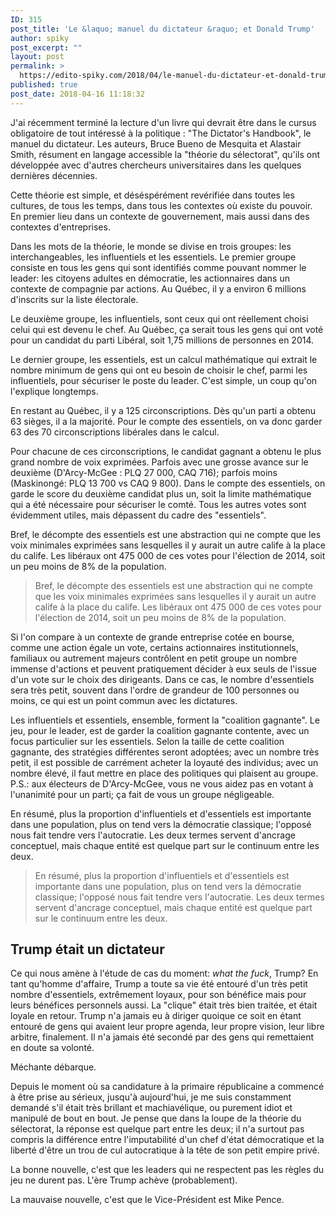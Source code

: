 ```yaml
---
ID: 315
post_title: 'Le &laquo; manuel du dictateur &raquo; et Donald Trump'
author: spiky
post_excerpt: ""
layout: post
permalink: >
  https://edito-spiky.com/2018/04/le-manuel-du-dictateur-et-donald-trump/
published: true
post_date: 2018-04-16 11:18:32
---
```

J'ai récemment terminé la lecture d'un livre qui devrait être dans le cursus obligatoire de tout intéressé à la politique : "The Dictator's Handbook", le manuel du dictateur. Les auteurs, Bruce Bueno de Mesquita et Alastair Smith, résument en langage accessible la "théorie du sélectorat", qu'ils ont développée avec d'autres chercheurs universitaires dans les quelques dernières décennies.

Cette théorie est simple, et déséspérément revérifiée dans toutes les cultures, de tous les temps, dans tous les contextes où existe du pouvoir. En premier lieu dans un contexte de gouvernement, mais aussi dans des contextes d'entreprises.

Dans les mots de la théorie, le monde se divise en trois groupes: les interchangeables, les influentiels et les essentiels. Le premier groupe consiste en tous les gens qui sont identifiés comme pouvant nommer le leader: les citoyens adultes en démocratie, les actionnaires dans un contexte de compagnie par actions. Au Québec, il y a environ 6 millions d'inscrits sur la liste électorale.

<!--more-->

Le deuxième groupe, les influentiels, sont ceux qui ont réellement choisi celui qui est devenu le chef. Au Québec, ça serait tous les gens qui ont voté pour un candidat du parti Libéral, soit 1,75 millions de personnes en 2014.

Le dernier groupe, les essentiels, est un calcul mathématique qui extrait le nombre minimum de gens qui ont eu besoin de choisir le chef, parmi les influentiels, pour sécuriser le poste du leader. C'est simple, un coup qu'on l'explique longtemps.

En restant au Québec, il y a 125 circonscriptions. Dès qu'un parti a obtenu 63 sièges, il a la majorité. Pour le compte des essentiels, on va donc garder 63 des 70 circonscriptions libérales dans le calcul.

Pour chacune de ces circonscriptions, le candidat gagnant a obtenu le plus grand nombre de voix exprimées. Parfois avec une grosse avance sur le deuxième (D'Arcy-McGee : PLQ 27 000, CAQ 716); parfois moins (Maskinongé: PLQ 13 700 vs CAQ 9 800). Dans le compte des essentiels, on garde le score du deuxième candidat plus un, soit la limite mathématique qui a été nécessaire pour sécuriser le comté. Tous les autres votes sont évidemment utiles, mais dépassent du cadre des "essentiels".

Bref, le décompte des essentiels est une abstraction qui ne compte que les voix minimales exprimées sans lesquelles il y aurait un autre calife à la place du calife. Les libéraux ont 475 000 de ces votes pour l'élection de 2014, soit un peu moins de 8% de la population.

<blockquote>Bref, le décompte des essentiels est une abstraction qui ne compte que les voix minimales exprimées sans lesquelles il y aurait un autre calife à la place du calife. Les libéraux ont 475 000 de ces votes pour l'élection de 2014, soit un peu moins de 8% de la population.</blockquote>

Si l'on compare à un contexte de grande entreprise cotée en bourse, comme une action égale un vote, certains actionnaires institutionnels, familiaux ou autrement majeurs contrôlent en petit groupe un nombre immense d'actions et peuvent pratiquement décider à eux seuls de l'issue d'un vote sur le choix des dirigeants. Dans ce cas, le nombre d'essentiels sera très petit, souvent dans l'ordre de grandeur de 100 personnes ou moins, ce qui est un point commun avec les dictatures.

Les influentiels et essentiels, ensemble, forment la "coalition gagnante". Le jeu, pour le leader, est de garder la coalition gagnante contente, avec un focus particulier sur les essentiels. Selon la taille de cette coalition gagnante, des stratégies différentes seront adoptées; avec un nombre très petit, il est possible de carrément acheter la loyauté des individus; avec un nombre élevé, il faut mettre en place des politiques qui plaisent au groupe. P.S.: aux électeurs de D'Arcy-McGee, vous ne vous aidez pas en votant à l'unanimité pour un parti; ça fait de vous un groupe négligeable.

En résumé, plus la proportion d'influentiels et d'essentiels est importante dans une population, plus on tend vers la démocratie classique; l'opposé nous fait tendre vers l'autocratie. Les deux termes servent d'ancrage conceptuel, mais chaque entité est quelque part sur le continuum entre les deux.

<blockquote>En résumé, plus la proportion d'influentiels et d'essentiels est importante dans une population, plus on tend vers la démocratie classique; l'opposé nous fait tendre vers l'autocratie. Les deux termes servent d'ancrage conceptuel, mais chaque entité est quelque part sur le continuum entre les deux.</blockquote>

<h2>Trump était un dictateur</h2>

Ce qui nous amène à l'étude de cas du moment: <em>what the fuck</em>, Trump? En tant qu'homme d'affaire, Trump a toute sa vie été entouré d'un très petit nombre d'essentiels, extrêmement loyaux, pour son bénéfice mais pour leurs bénéfices personnels aussi. La "clique" était très bien traitée, et était loyale en retour. Trump n'a jamais eu à diriger quoique ce soit en étant entouré de gens qui avaient leur propre agenda, leur propre vision, leur libre arbitre, finalement. Il n'a jamais été secondé par des gens qui remettaient en doute sa volonté.

Méchante débarque.

Depuis le moment où sa candidature à la primaire républicaine a commencé à être prise au sérieux, jusqu'à aujourd'hui, je me suis constamment demandé s'il était très brillant et machiavélique, ou purement idiot et manipulé de bout en bout. Je pense que dans la loupe de la théorie du sélectorat, la réponse est quelque part entre les deux; il n'a surtout pas compris la différence entre l'imputabilité d'un chef d'état démocratique et la liberté d'être un trou de cul autocratique à la tête de son petit empire privé.

La bonne nouvelle, c'est que les leaders qui ne respectent pas les règles du jeu ne durent pas. L'ère Trump achève (probablement).

La mauvaise nouvelle, c'est que le Vice-Président est Mike Pence.